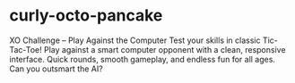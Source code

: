 # curly-octo-pancake
XO Challenge – Play Against the Computer Test your skills in classic Tic-Tac-Toe! Play against a smart computer opponent with a clean, responsive interface. Quick rounds, smooth gameplay, and endless fun for all ages. Can you outsmart the AI?
